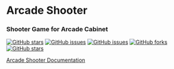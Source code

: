 # Arcade Shooter
### Shooter Game for Arcade Cabinet


[![GitHub stars](https://img.shields.io/badge/build-passing-brightgreen.svg?style=flat-square)](https://github.com/RDAppel/ArcadeShooter)
[![GitHub issues](https://img.shields.io/github/issues/RDAppel/ArcadeShooter.svg?style=flat-square)](https://github.com/RDAppel/ArcadeShooter/issues)
[![GitHub issues](https://img.shields.io/github/issues-closed/RDAppel/ArcadeShooter.svg?style=flat-square)](https://github.com/RDAppel/ArcadeShooter/issues)
[![GitHub forks](https://img.shields.io/github/forks/RDAppel/ArcadeShooter.svg?style=flat-square)](https://github.com/RDAppel/ArcadeShooter/network)
[![GitHub stars](https://img.shields.io/github/stars/RDAppel/ArcadeShooter.svg?style=flat-square)](https://github.com/RDAppel/ArcadeShooter/stargazers)

[Arcade Shooter Documentation](http://ryan-appel.com/arcade_shooter/api/)
